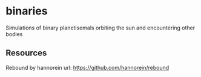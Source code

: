 # binaries
Simulations of binary planetisemals orbiting the sun and encountering other bodies

## Resources
Rebound by hannorein
url: https://github.com/hannorein/rebound
